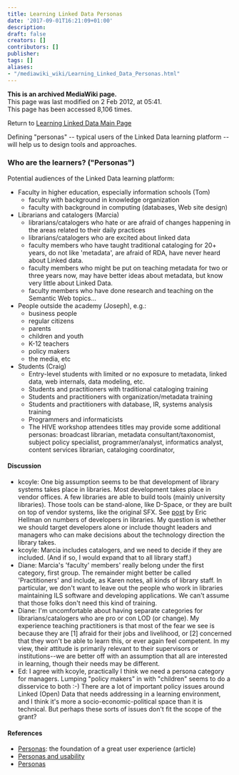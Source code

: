 ```yaml
---
title: Learning Linked Data Personas
date: '2017-09-01T16:21:09+01:00'
description: 
draft: false
creators: []
contributors: []
publisher: 
tags: []
aliases:
- "/mediawiki_wiki/Learning_Linked_Data_Personas.html"
---
```


 **This is an archived MediaWiki page.**  
This page was last modified on 2 Feb 2012, at 05:41.  
This page has been accessed 8,106 times.

Return to [Learning Linked Data Main Page](/mediawiki_wiki/Learning_Linked_Data)

Defining "personas" -- typical users of the Linked Data learning platform -- will help us to design tools and approaches.

### Who are the learners? ("Personas") 

Potential audiences of the Linked Data learning platform:

- Faculty in higher education, especially information schools (Tom)
  - faculty with background in knowledge organization
  - faculty with background in computing (databases, Web site design)
- Librarians and catalogers (Marcia)
  - librarians/catalogers who hate or are afraid of changes happening in the areas related to their daily practices
  - librarians/catalogers who are excited about linked data
  - faculty members who have taught traditional cataloging for 20+ years, do not like 'metadata', are afraid of RDA, have never heard about Linked data.
  - faculty members who might be put on teaching metadata for two or three years now, may have better ideas about metadata, but know very little about Linked Data.
  - faculty members who have done research and teaching on the Semantic Web topics...
- People outside the academy (Joseph), e.g.:
  - business people
  - regular citizens
  - parents
  - children and youth
  - K-12 teachers
  - policy makers
  - the media, etc
- Students (Craig)
  - Entry-level students with limited or no exposure to metadata, linked data, web internals, data modeling, etc.
  - Students and practitioners with traditional cataloging training
  - Students and practitioners with organization/metadata training
  - Students and practitioners with database, IR, systems analysis training
  - Programmers and informaticists
  - The HIVE workshop attendees titles may provide some additional personas: broadcast librarian, metadata consultant/taxonomist, subject policy specialist, programmer/analyst, informatics analyst, content services librarian, cataloging coordinator,

#### Discussion 

- kcoyle: One big assumption seems to be that development of library systems takes place in libraries. Most development takes place in vendor offices. A few libraries are able to build tools (mainly university libraries). Those tools can be stand-alone, like D-Space, or they are built on top of vendor systems, like the original SFX. See [post](http://go-to-hellman.blogspot.com/2011/02/why-code4-libraries-exist.html) by Eric Hellman on numbers of developers in libraries. My question is whether we should target developers alone or include thought leaders and managers who can make decisions about the technology direction the library takes. 
- kcoyle: Marcia includes catalogers, and we need to decide if they are included. (And if so, I would expand that to all library staff.)
- Diane: Marcia's 'faculty' members' really belong under the first category, first group. The remainder might better be called 'Practitioners' and include, as Karen notes, all kinds of library staff. In particular, we don't want to leave out the people who work in libraries maintaining ILS software and developing applications. We can't assume that those folks don't need this kind of training.
- Diane: I'm uncomfortable about having separate categories for librarians/catalogers who are pro or con LOD (or change). My experience teaching practitioners is that most of the fear we see is because they are [1] afraid for their jobs and livelihood, or [2] concerned that they won't be able to learn this, or ever again feel competent. In my view, their attitude is primarily relevant to their supervisors or institutions--we are better off with an assumption that all are interested in learning, though their needs may be different.
- Ed: I agree with kcoyle, practically I think we need a persona category for managers. Lumping "policy makers" in with "children" seems to do a disservice to both&nbsp;:-) There are a lot of important policy issues around Linked (Open) Data that needs addressing in a learning environment, and I think it's more a socio-economic-political space than it is technical. But perhaps these sorts of issues don't fit the scope of the grant?

#### References 

- [Personas](http://uxmag.com/articles/personas-the-foundation-of-a-great-user-experience): the foundation of a great user experience (article)
- [Personas and usability](http://www.usability.gov/methods/analyze_current/personas.html)
- [Personas](http://www.minervaeurope.org/publications/handbookwebusers/chapter2_4.html)

